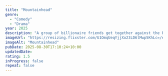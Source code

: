```yaml
---
title: "Mountainhead"
genre:
  - "Comedy"
  - "Drama"
year: 2025
description: "A group of billionaire friends get together against the backdrop of a rolling international crisis."
imageUrl: "https://resizing.flixster.com/G1OmqUeqYjjXo23LD6lMwp5KhLc=/ems.cHJkLWVtcy1hc3NldHMvbW92aWVzLzI2ODM4MmI2LTgzOWUtNDgxMi04YjVhLWZiMmY4ZWYxM2EwMC5qcGc="
imageAlt: "Mountainhead"
pubDate: 2025-08-30T17:10:24+10:00
updatedDate:
rating: 1.5
inProgress: false
repeat: false
---
```

